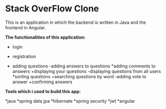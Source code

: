 # Stack OverFlow Clone

This is an application in which the backend is written in Java and the frontend in Angular.

**The functionalities of this application:**

- login
* registration
+ adding questions
-adding answers to questions
*adding comments to answers
+displaying your questions
-displaying questions from all users
*sorting questions
+searching questions by word
-adding vote to answer
+confirming answers

**Tools which i used to build this app:**

*java
*spring data jpa
*hibernate
*spring security
*jwt
*angular
